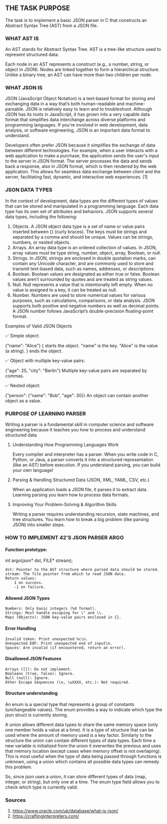 ## THE TASK PURPOSE

The task is to implement a basic JSON parser in C that constructs an Abstract Syntax Tree (AST) from a JSON file.

### WHAT AST IS

An AST stands for Abstract Syntax Tree. AST is a tree-like structure used to represent structured data.

Each node in an AST represents a construct (e.g., a number, string, or object in JSON). Nodes are linked together to form a hierarchical structure. Unlike a binary tree, an AST can have more than two children per node.

### WHAT JSON IS

JSON (JavaScript Object Notation) is a text-based format for storing and exchanging data in a way that’s both human-readable and machine-parsable. JSON is relatively easy to learn and to troubleshoot. Although JSON has its roots in JavaScript, it has grown into a very capable data format that simplifies data interchange across diverse platforms and programming languages. If you're involved in web development, data analysis, or software engineering, JSON is an important data format to understand.

Developers often prefer JSON because it simplifies the exchange of data between different technologies. For example, when a user interacts with a web application to make a purchase, the application sends the user's input to the server in JSON format. The server processes the data and sends back a response, also in JSON format, which is then rendered by the web application. This allows for seamless data exchange between client and the server, facilitating fast, dynamic, and interactive web experiences. [1]

### JSON DATA TYPES

In the context of development, data types are the different types of values that can be stored and manipulated in a programming language. Each data type has its own set of attributes and behaviors. JSON supports several data types, including the following:

   1. Objects. A JSON object data type is a set of name or value pairs inserted between {} (curly braces). The keys must be strings and separated by a comma and should be unique. Values can be strings, numbers, or nested objects.
   2. Arrays. An array data type is an ordered collection of values. In JSON, array values must be type string, number, object, array, Boolean, or null.
   3. Strings. In JSON, strings are enclosed in double quotation marks, can contain any Unicode character, and are commonly used to store and transmit text-based data, such as names, addresses, or descriptions.
   4. Boolean. Boolean values are designated as either true or false. Boolean values aren’t surrounded by quotes and are treated as string values.
   5. Null. Null represents a value that is intentionally left empty. When no value is assigned to a key, it can be treated as null.
   6. Number. Numbers are used to store numerical values for various purposes, such as calculations, comparisons, or data analysis. JSON supports both positive and negative numbers as well as decimal points. A JSON number follows JavaScript’s double-precision floating-point format.

Examples of Valid JSON Objects

✅ Simple object:

{"name": "Alice"}
    { starts the object.
    "name" is the key.
    "Alice" is the value (a string).
    } ends the object.

✅ Object with multiple key-value pairs:

{"age": 25, "city": "Berlin"}
    Multiple key-value pairs are separated by commas.

✅ Nested object:

{"person": {"name": "Bob", "age": 30}}
    An object can contain another object as a value.

### PURPOSE OF LEARNING PARSER

Writing a parser is a fundamental skill in computer science and software engineering because it teaches you how to process and understand structured data

1. Understanding How Programming Languages Work

    Every compiler and interpreter has a parser. When you write code in C, Python, or Java, a parser converts it into a structured representation (like an AST) before execution. If you understand parsing, you can build your own language!

2. Parsing & Handling Structured Data (JSON, XML, YAML, CSV, etc.)

   When an application loads a JSON file, it parses it to extract data. Learning parsing you learn how to process data formats.

3. Improving Your Problem-Solving & Algorithm Skills

    Writing a parser requires understanding recursion, state machines, and tree structures. You learn how to break a big problem (like parsing JSON) into smaller steps.

### HOW TO IMPLEMENT 42'S JSON PARSER ARGO

#### Function prototype:

int argo(json* dst, FILE* stream);

    dst: Pointer to the AST structure where parsed data should be stored.
    stream: The file pointer from which to read JSON data.
    Return values:
        1 on success.
        -1 on failure.

#### Allowed JSON Types

    Numbers: Only basic integers (%d format).
    Strings: Must handle escaping for \" and \\.
    Maps (Objects): JSON key-value pairs enclosed in {}.

#### Error Handling

    Invalid token: Print unexpected %c\n.
    Unexpected EOF: Print unexpected end of input\n.
    Spaces: Are invalid (if encountered, return an error).

#### Disallowed JSON Features

    Arrays ([]): Do not implement.
    Booleans (true, false): Ignore.
    Null (null): Ignore.
    Other Escape Sequences (\n, \uXXXX, etc.): Not required.

#### Structure understanding

An enum is a special type that represents a group of constants (unchangeable values). The enum provides a way to indicate which type the json struct is currently storing.

A union allows different data types to share the same memory space (only one member holds a value at a time). It is a type of structure that can be used where the amount of memory used is a key factor. Similarly to the structure the union can contain different types of data types. Each time a new variable is initialized from the union it overwrites the previous and uses that memory location (except cases when memory offset is not overlaping). This is most useful when the type of data being passed through functions is unknown, using a union which contains all possible data types can remedy this problem.

So, since json uses a union, it can store different types of data (map, integer, or string), but only one at a time. The enum type field allows you to check which type is currently valid.





### Sources

1. https://www.oracle.com/uk/database/what-is-json/
2. https://craftinginterpreters.com/



